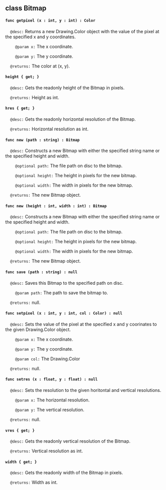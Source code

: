 ## class Bitmap

#### ```func getpixel (x : int, y : int) : Color```

&nbsp;&nbsp;&nbsp;&nbsp;```@desc:``` Returns a new Drawing.Color object with the value of the pixel at the specified x and y coordinates.

&nbsp;&nbsp;&nbsp;&nbsp;&nbsp;&nbsp;&nbsp;&nbsp;```@param x:``` The x coordinate.

&nbsp;&nbsp;&nbsp;&nbsp;&nbsp;&nbsp;&nbsp;&nbsp;```@param y:``` The y coordinate.

&nbsp;&nbsp;&nbsp;&nbsp;```@returns:``` The color at (x, y).

#### ```height { get; }```

&nbsp;&nbsp;&nbsp;&nbsp;```@desc:``` Gets the readonly height of the Bitmap in pixels.

&nbsp;&nbsp;&nbsp;&nbsp;```@returns:``` Height as int.

#### ```hres { get; }```

&nbsp;&nbsp;&nbsp;&nbsp;```@desc:``` Gets the readonly horizontal resolution of the Bitmap.

&nbsp;&nbsp;&nbsp;&nbsp;```@returns:``` Horizontal resolution as int.

#### ```func new (path : string) : Bitmap```

&nbsp;&nbsp;&nbsp;&nbsp;```@desc:``` Constructs a new Bitmap with either the specified string name or the specified height and width.

&nbsp;&nbsp;&nbsp;&nbsp;&nbsp;&nbsp;&nbsp;&nbsp;```@optional path:``` The file path on disc to the bitmap.

&nbsp;&nbsp;&nbsp;&nbsp;&nbsp;&nbsp;&nbsp;&nbsp;```@optional height:``` The height in pixels for the new bitmap.

&nbsp;&nbsp;&nbsp;&nbsp;&nbsp;&nbsp;&nbsp;&nbsp;```@optional width:``` The width in pixels for the new bitmap.

&nbsp;&nbsp;&nbsp;&nbsp;```@returns:``` The new Bitmap object.

#### ```func new (height : int, width : int) : Bitmap```

&nbsp;&nbsp;&nbsp;&nbsp;```@desc:``` Constructs a new Bitmap with either the specified string name or the specified height and width.

&nbsp;&nbsp;&nbsp;&nbsp;&nbsp;&nbsp;&nbsp;&nbsp;```@optional path:``` The file path on disc to the bitmap.

&nbsp;&nbsp;&nbsp;&nbsp;&nbsp;&nbsp;&nbsp;&nbsp;```@optional height:``` The height in pixels for the new bitmap.

&nbsp;&nbsp;&nbsp;&nbsp;&nbsp;&nbsp;&nbsp;&nbsp;```@optional width:``` The width in pixels for the new bitmap.

&nbsp;&nbsp;&nbsp;&nbsp;```@returns:``` The new Bitmap object.

#### ```func save (path : string) : null```

&nbsp;&nbsp;&nbsp;&nbsp;```@desc:``` Saves this Bitmap to the specified path on disc.

&nbsp;&nbsp;&nbsp;&nbsp;&nbsp;&nbsp;&nbsp;&nbsp;```@param path:``` The path to save the bitmap to.

&nbsp;&nbsp;&nbsp;&nbsp;```@returns:``` null.

#### ```func setpixel (x : int, y : int, col : Color) : null```

&nbsp;&nbsp;&nbsp;&nbsp;```@desc:``` Sets the value of the pixel at the specified x and y coorinates to the given Drawing.Color object.

&nbsp;&nbsp;&nbsp;&nbsp;&nbsp;&nbsp;&nbsp;&nbsp;```@param x:``` The x coordinate.

&nbsp;&nbsp;&nbsp;&nbsp;&nbsp;&nbsp;&nbsp;&nbsp;```@param y:``` The y coordinate.

&nbsp;&nbsp;&nbsp;&nbsp;&nbsp;&nbsp;&nbsp;&nbsp;```@param col:``` The Drawing.Color

&nbsp;&nbsp;&nbsp;&nbsp;```@returns:``` null.

#### ```func setres (x : float, y : float) : null```

&nbsp;&nbsp;&nbsp;&nbsp;```@desc:``` Sets the resolution to the given horitontal and vertical resolutions.

&nbsp;&nbsp;&nbsp;&nbsp;&nbsp;&nbsp;&nbsp;&nbsp;```@param x:``` The horizontal resolution.

&nbsp;&nbsp;&nbsp;&nbsp;&nbsp;&nbsp;&nbsp;&nbsp;```@param y:``` The vertical resolution.

&nbsp;&nbsp;&nbsp;&nbsp;```@returns:``` null.

#### ```vres { get; }```

&nbsp;&nbsp;&nbsp;&nbsp;```@desc:``` Gets the readonly vertical resolution of the Bitmap.

&nbsp;&nbsp;&nbsp;&nbsp;```@returns:``` Vertical resolution as int.

#### ```width { get; }```

&nbsp;&nbsp;&nbsp;&nbsp;```@desc:``` Gets the readonly width of the Bitmap in pixels.

&nbsp;&nbsp;&nbsp;&nbsp;```@returns:``` Width as int.

